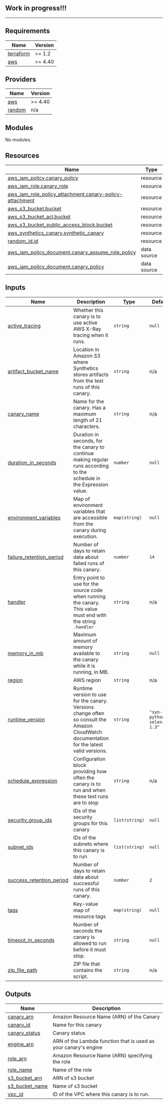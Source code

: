 ## Work in progress!!!

---

<!-- BEGIN_TF_DOCS -->
## Requirements

| Name | Version |
|------|---------|
| <a name="requirement_terraform"></a> [terraform](#requirement\_terraform) | >= 1.2 |
| <a name="requirement_aws"></a> [aws](#requirement\_aws) | >= 4.40 |

## Providers

| Name | Version |
|------|---------|
| <a name="provider_aws"></a> [aws](#provider\_aws) | >= 4.40 |
| <a name="provider_random"></a> [random](#provider\_random) | n/a |

## Modules

No modules.

## Resources

| Name | Type |
|------|------|
| [aws_iam_policy.canary_policy](https://registry.terraform.io/providers/hashicorp/aws/latest/docs/resources/iam_policy) | resource |
| [aws_iam_role.canary_role](https://registry.terraform.io/providers/hashicorp/aws/latest/docs/resources/iam_role) | resource |
| [aws_iam_role_policy_attachment.canary-policy-attachment](https://registry.terraform.io/providers/hashicorp/aws/latest/docs/resources/iam_role_policy_attachment) | resource |
| [aws_s3_bucket.bucket](https://registry.terraform.io/providers/hashicorp/aws/latest/docs/resources/s3_bucket) | resource |
| [aws_s3_bucket_acl.bucket](https://registry.terraform.io/providers/hashicorp/aws/latest/docs/resources/s3_bucket_acl) | resource |
| [aws_s3_bucket_public_access_block.bucket](https://registry.terraform.io/providers/hashicorp/aws/latest/docs/resources/s3_bucket_public_access_block) | resource |
| [aws_synthetics_canary.synthetic_canary](https://registry.terraform.io/providers/hashicorp/aws/latest/docs/resources/synthetics_canary) | resource |
| [random_id.id](https://registry.terraform.io/providers/hashicorp/random/latest/docs/resources/id) | resource |
| [aws_iam_policy_document.canary_assume_role_policy](https://registry.terraform.io/providers/hashicorp/aws/latest/docs/data-sources/iam_policy_document) | data source |
| [aws_iam_policy_document.canary_policy](https://registry.terraform.io/providers/hashicorp/aws/latest/docs/data-sources/iam_policy_document) | data source |

## Inputs

| Name | Description | Type | Default | Required |
|------|-------------|------|---------|:--------:|
| <a name="input_active_tracing"></a> [active\_tracing](#input\_active\_tracing) | Whether this canary is to use active AWS X-Ray tracing when it runs. | `string` | `null` | no |
| <a name="input_artifact_bucket_name"></a> [artifact\_bucket\_name](#input\_artifact\_bucket\_name) | Location in Amazon S3 where Synthetics stores artifacts from the test runs of this canary. | `string` | n/a | yes |
| <a name="input_canary_name"></a> [canary\_name](#input\_canary\_name) | Name for the canary. Has a maximum length of 21 characters. | `string` | n/a | yes |
| <a name="input_duration_in_seconds"></a> [duration\_in\_seconds](#input\_duration\_in\_seconds) | Duration in seconds, for the canary to continue making regular runs according to the schedule in the Expression value. | `number` | `null` | no |
| <a name="input_environment_variables"></a> [environment\_variables](#input\_environment\_variables) | Map of environment variables that are accessible from the canary during execution. | `map(string)` | `null` | no |
| <a name="input_failure_retention_period"></a> [failure\_retention\_period](#input\_failure\_retention\_period) | Number of days to retain data about failed runs of this canary. | `number` | `14` | no |
| <a name="input_handler"></a> [handler](#input\_handler) | Entry point to use for the source code when running the canary. This value must end with the string `.handler` | `string` | n/a | yes |
| <a name="input_memory_in_mb"></a> [memory\_in\_mb](#input\_memory\_in\_mb) | Maximum amount of memory available to the canary while it is running, in MB. | `string` | `null` | no |
| <a name="input_region"></a> [region](#input\_region) | AWS region | `string` | n/a | yes |
| <a name="input_runtime_version"></a> [runtime\_version](#input\_runtime\_version) | Runtime version to use for the canary. Versions change often so consult the Amazon CloudWatch documentation for the latest valid versions. | `string` | `"syn-python-selenium-1.3"` | no |
| <a name="input_schedule_expression"></a> [schedule\_expression](#input\_schedule\_expression) | Configuration block providing how often the canary is to run and when these test runs are to stop | `string` | n/a | yes |
| <a name="input_security_group_ids"></a> [security\_group\_ids](#input\_security\_group\_ids) | IDs of the security groups for this canary | `list(string)` | `null` | no |
| <a name="input_subnet_ids"></a> [subnet\_ids](#input\_subnet\_ids) | IDs of the subnets where this canary is to run | `list(string)` | `null` | no |
| <a name="input_success_retention_period"></a> [success\_retention\_period](#input\_success\_retention\_period) | Number of days to retain data about successful runs of this canary. | `number` | `2` | no |
| <a name="input_tags"></a> [tags](#input\_tags) | Key-value map of resource tags | `map(string)` | `null` | no |
| <a name="input_timeout_in_seconds"></a> [timeout\_in\_seconds](#input\_timeout\_in\_seconds) | Number of seconds the canary is allowed to run before it must stop. | `string` | `null` | no |
| <a name="input_zip_file_path"></a> [zip\_file\_path](#input\_zip\_file\_path) | ZIP file that contains the script. | `string` | n/a | yes |

## Outputs

| Name | Description |
|------|-------------|
| <a name="output_canary_arn"></a> [canary\_arn](#output\_canary\_arn) | Amazon Resource Name (ARN) of the Canary |
| <a name="output_canary_id"></a> [canary\_id](#output\_canary\_id) | Name for this canary |
| <a name="output_canary_status"></a> [canary\_status](#output\_canary\_status) | Canary status |
| <a name="output_engine_arn"></a> [engine\_arn](#output\_engine\_arn) | ARN of the Lambda function that is used as your canary's engine |
| <a name="output_role_arn"></a> [role\_arn](#output\_role\_arn) | Amazon Resource Name (ARN) specifying the role |
| <a name="output_role_name"></a> [role\_name](#output\_role\_name) | Name of the role |
| <a name="output_s3_bucket_arn"></a> [s3\_bucket\_arn](#output\_s3\_bucket\_arn) | ARN of s3 bucket |
| <a name="output_s3_bucket_name"></a> [s3\_bucket\_name](#output\_s3\_bucket\_name) | Name of s3 bucket |
| <a name="output_vpc_id"></a> [vpc\_id](#output\_vpc\_id) | ID of the VPC where this canary is to run. |
<!-- END_TF_DOCS -->